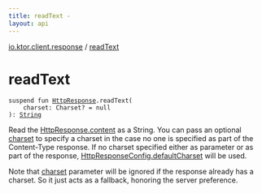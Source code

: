 ```yaml
---
title: readText - 
layout: api
---
```


<div class='api-docs-breadcrumbs'><a href="index.html">io.ktor.client.response</a> / <a href="./read-text.html">readText</a></div>

# readText

<div class="signature"><code><span class="keyword">suspend</span> <span class="keyword">fun </span><a href="-http-response/index.html"><span class="identifier">HttpResponse</span></a><span class="symbol">.</span><span class="identifier">readText</span><span class="symbol">(</span><br/>&nbsp;&nbsp;&nbsp;&nbsp;<span class="parameterName" id="io.ktor.client.response$readText(io.ktor.client.response.HttpResponse, java.nio.charset.Charset)/charset">charset</span><span class="symbol">:</span>&nbsp;<span class="identifier">Charset</span><span class="symbol">?</span>&nbsp;<span class="symbol">=</span>&nbsp;null<br/><span class="symbol">)</span><span class="symbol">: </span><a href="https://kotlinlang.org/api/latest/jvm/stdlib/kotlin/-string/index.html"><span class="identifier">String</span></a></code></div>

Read the <a href="-http-response/content.html">HttpResponse.content</a> as a String. You can pass an optional <a href="read-text.html#io.ktor.client.response$readText(io.ktor.client.response.HttpResponse, java.nio.charset.Charset)/charset">charset</a>
to specify a charset in the case no one is specified as part of the Content-Type response.
If no charset specified either as parameter or as part of the response,
<a href="-http-response-config/default-charset.html">HttpResponseConfig.defaultCharset</a> will be used.

Note that <a href="read-text.html#io.ktor.client.response$readText(io.ktor.client.response.HttpResponse, java.nio.charset.Charset)/charset">charset</a> parameter will be ignored if the response already has a charset.
    So it just acts as a fallback, honoring the server preference.

